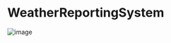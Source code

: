 # WeatherReportingSystem

![image](https://github.com/zaricmladen/WeatherReportingSystem/assets/48604690/49335783-de17-4dd3-9b78-035e2b18c6de)
